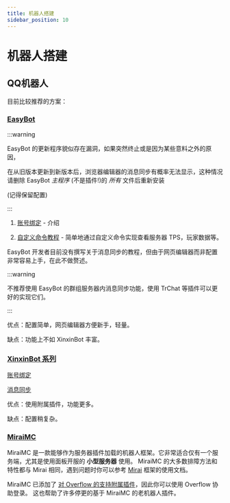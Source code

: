 ```yaml
---
title: 机器人搭建
sidebar_position: 10
---
```


# 机器人搭建

## QQ机器人
<!--## 使用已存在的机器人插件方案

:::info

一般而言，已经存在的机器人方案实现起来相对容易且功能多。

如果你不是专业开发者，非常推荐直接使用已存在的机器人插件实现。

:::-->
目前比较推荐的方案：

### [EasyBot](https://www.minebbs.com/resources/easyBot-minecraft.7918/)

<!--[EasyBot MineBBS 链接](https://www.minebbs.com/resources/easyBot-minecraft.7918/)-->

:::warning

EasyBot 的更新程序貌似存在漏洞，如果突然终止或是因为某些意料之外的原因，

在从旧版本更新到新版本后，浏览器编辑器的消息同步有概率无法显示，这种情况请删除 EasyBot *主程序* (不是插件!)的 *所有* 文件后重新安装

(记得保留配置)

:::

<!--[EasyBot 实现账号绑定教程](https://www.yuque.com/miuxue/cgyipv/vng1gtu9wk71xtg6)

EasyBot 可简单地通过自定义命令实现查看服务器TPS，玩家数据等。 [EasyBot 自定义命令教程](https://www.yuque.com/miuxue/cgyipv/vng1gtu9wk71xtg6)-->
1. [账号绑定](https://www.yuque.com/miuxue/cgyipv/vng1gtu9wk71xtg6) - 介绍

2. [自定义命令教程](https://www.yuque.com/miuxue/cgyipv/vng1gtu9wk71xtg6) - 简单地通过自定义命令实现查看服务器 TPS，玩家数据等。

EasyBot 开发者目前没有撰写关于消息同步的教程，但由于网页编辑器而非配置非常容易上手，在此不做赘述。

:::warning

不推荐使用 EasyBot 的群组服务器内消息同步功能，使用 TrChat 等插件可以更好的实现它们。

:::

优点：配置简单，网页编辑器方便新手，轻量。

缺点：功能上不如 XinxinBot 丰富。

### [XinxinBot 系列](https://www.minebbs.com/threads/xinxinBotapi-qq-1-8-x-1-20-x.24540/)

<!--[XinxinBotAPI MineBBS 链接](https://www.minebbs.com/threads/xinxinBotapi-qq-1-8-x-1-20-x.24540/) -->

[账号绑定](http://wiki.mcxin.cn/zh/%E6%96%B0%E9%91%AB%E6%9C%BA%E5%99%A8%E4%BA%BA%E9%99%84%E5%B1%9E%E6%95%99%E7%A8%8B/XinxinBetterBind)

[消息同步](http://wiki.mcxin.cn/zh/%E6%96%B0%E9%91%AB%E6%9C%BA%E5%99%A8%E4%BA%BA%E9%99%84%E5%B1%9E%E6%95%99%E7%A8%8B/XinxinChatSync)

优点：使用附属插件，功能更多。

缺点：配置稍复杂。

<!--### 其他方案的注意事项

如果某个方案基于 MiraiMC，请参见下文。-->

### [MiraiMC](https://github.com/DreamVoid/MiraiMC)

MiraiMC 是一款能够作为服务器插件加载的机器人框架。它非常适合仅有一个服务端，尤其是使用面板开服的 **小型服务器** 使用。
MiraiMC 的大多数排障方法和特性都与 Mirai 相同，遇到问题时你可以参考 [Mirai](../../advance/bot/framework#mirai) 框架的使用文档。

MiraiMC 已添加了 [对 Overflow 的支持附属插件](https://github.com/DreamVoid/MiraiMC/issues/510)，因此你可以使用 Overflow 协助登录。
这也帮助了许多停更的基于 MiraiMC 的老机器人插件。

